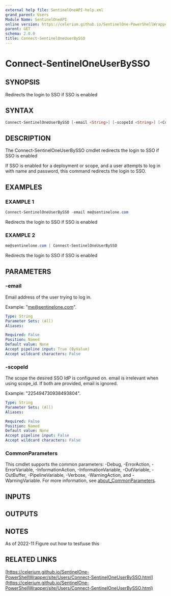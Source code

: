 ```yaml
---
external help file: SentinelOneAPI-help.xml
grand_parent: Users
Module Name: SentinelOneAPI
online version: https://celerium.github.io/SentinelOne-PowerShellWrapper/site/Users/Connect-SentinelOneUserBySSO.html
parent: GET
schema: 2.0.0
title: Connect-SentinelOneUserBySSO
---
```


# Connect-SentinelOneUserBySSO

## SYNOPSIS
Redirects the login to SSO if SSO is enabled

## SYNTAX

```powershell
Connect-SentinelOneUserBySSO [-email <String>] [-scopeId <String>] [<CommonParameters>]
```

## DESCRIPTION
The Connect-SentinelOneUserBySSO cmdlet redirects the login to SSO if SSO is enabled

If SSO is enabled for a deployment or scope, and a user attempts to log in
with name and password, this command redirects the login to SSO.

## EXAMPLES

### EXAMPLE 1
```powershell
Connect-SentinelOneUserBySSO -email me@sentinelone.com
```

Redirects the login to SSO if SSO is enabled

### EXAMPLE 2
```powershell
me@sentinelone.com | Connect-SentinelOneUserBySSO
```

Redirects the login to SSO if SSO is enabled

## PARAMETERS

### -email
Email address of the user trying to log in.

Example: "me@sentinelone.com".

```yaml
Type: String
Parameter Sets: (All)
Aliases:

Required: False
Position: Named
Default value: None
Accept pipeline input: True (ByValue)
Accept wildcard characters: False
```

### -scopeId
The scope the desired SSO IdP is configured on.
email is irrelevant when
using scope_id.
If both are provided, email is ignored.

Example: "225494730938493804".

```yaml
Type: String
Parameter Sets: (All)
Aliases:

Required: False
Position: Named
Default value: None
Accept pipeline input: False
Accept wildcard characters: False
```

### CommonParameters
This cmdlet supports the common parameters: -Debug, -ErrorAction, -ErrorVariable, -InformationAction, -InformationVariable, -OutVariable, -OutBuffer, -PipelineVariable, -Verbose, -WarningAction, and -WarningVariable. For more information, see [about_CommonParameters](http://go.microsoft.com/fwlink/?LinkID=113216).

## INPUTS

## OUTPUTS

## NOTES
As of 2022-11
    Figure out how to test\use this

## RELATED LINKS

[https://celerium.github.io/SentinelOne-PowerShellWrapper/site/Users/Connect-SentinelOneUserBySSO.html](https://celerium.github.io/SentinelOne-PowerShellWrapper/site/Users/Connect-SentinelOneUserBySSO.html)


